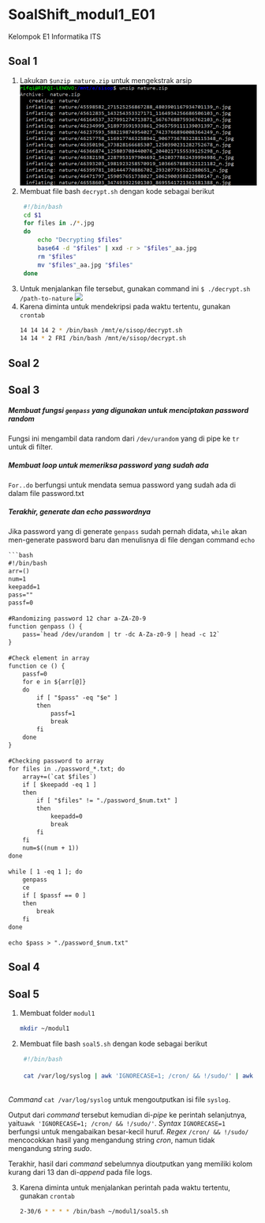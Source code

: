 # SoalShift_modul1_E01
Kelompok E1 Informatika ITS

## Soal 1

1. Lakukan `$unzip nature.zip` untuk mengekstrak arsip
    ![Extracting zip](https://github.com/mardikarifqi/SoalShift_modul1_E01/blob/master/img/1a.png?raw=true)
2. Membuat file bash `decrypt.sh` dengan kode sebagai berikut
   ```bash
    #!/bin/bash
    cd $1 
    for files in ./*.jpg 
    do
        echo "Decrypting $files"
        base64 -d "$files" | xxd -r > "$files"_aa.jpg
        rm "$files"
        mv "$files"_aa.jpg "$files"
    done
3. Untuk menjalankan file tersebut, gunakan command ini
    `$ ./decrypt.sh /path-to-nature`
    ![](https://github.com/mardikarifqi/SoalShift_modul1_E01/blob/master/img/1b.png?raw=true)
4. Karena diminta untuk mendekripsi pada waktu tertentu, gunakan `crontab`
   ```bash
   14 14 14 2 * /bin/bash /mnt/e/sisop/decrypt.sh
   14 14 * 2 FRI /bin/bash /mnt/e/sisop/decrypt.sh

## Soal 2

## Soal 3

##### Membuat fungsi `genpass` yang digunakan untuk menciptakan password random
Fungsi ini mengambil data random dari `/dev/urandom` yang di pipe ke `tr` untuk di filter.

##### Membuat loop untuk memeriksa password yang sudah ada
`For..do` berfungsi untuk mendata semua password yang sudah ada di dalam file password.txt

##### Terakhir, generate dan echo passwordnya
Jika password yang di generate `genpass` sudah pernah didata, `while` akan men-generate password baru dan menulisnya di file dengan command `echo`

    ```bash
    #!/bin/bash
	arr=()
	num=1
	keepadd=1
	pass=""
	passf=0

	#Randomizing password 12 char a-ZA-Z0-9
	function genpass () {
		pass=`head /dev/urandom | tr -dc A-Za-z0-9 | head -c 12`
	}

	#Check element in array
	function ce () {
		passf=0
		for e in ${arr[@]}
		do
			if [ "$pass" -eq "$e" ]
			then
				passf=1
				break
			fi
		done
	}

	#Checking password to array
	for files in ./password_*.txt; do
		array+=(`cat $files`)
		if [ $keepadd -eq 1 ]
		then
			if [ "$files" != "./password_$num.txt" ]
			then
				keepadd=0
				break
			fi
		fi
		num=$((num + 1))
	done

	while [ 1 -eq 1 ]; do
		genpass
		ce
		if [ $passf == 0 ]
		then
			break
		fi
	done

    echo $pass > "./password_$num.txt"

## Soal 4

## Soal 5

1. Membuat folder `modul1`
    ```bash
    mkdir ~/modul1

2. Membuat file bash `soal5.sh` dengan kode sebagai berikut
   ```bash
    #!/bin/bash

    cat /var/log/syslog | awk 'IGNORECASE=1; /cron/ && !/sudo/' | awk 'NF<13' >> /home/pristiz/modul1/logs
  
  _Command_ `cat /var/log/syslog` untuk mengoutputkan isi file `syslog`.
  
  Output dari _command_ tersebut kemudian di-_pipe_ ke perintah selanjutnya, yaitu`awk 'IGNORECASE=1; /cron/ && !/sudo/'`. _Syntax_ `IGNORECASE=1` berfungsi untuk mengabaikan besar-kecil huruf. _Regex_ `/cron/ && !/sudo/` mencocokkan hasil yang mengandung string _cron_, namun tidak mengandung string _sudo_.
  
  Terakhir, hasil dari _command_ sebelumnya dioutputkan yang memiliki kolom kurang dari 13 dan di-_append_ pada file logs.

3. Karena diminta untuk menjalankan perintah pada waktu tertentu, gunakan `crontab`
   ```bash
   2-30/6 * * * * /bin/bash ~/modul1/soal5.sh
